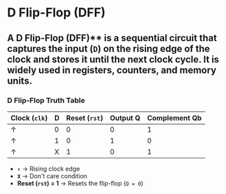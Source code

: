 # D Flip-Flop (DFF)

## A D Flip-Flop (DFF)** is a sequential circuit that captures the **input (`D`)** on the rising edge of the clock and stores it until the next clock cycle. It is widely used in registers, counters, and memory units.

### D Flip-Flop Truth Table
| Clock (`clk`) | D | Reset (`rst`) | Output Q | Complement Qb |
|--------------|---|-------------|---------|--------------|
| ↑            | 0 | 0           | 0       | 1            |
| ↑            | 1 | 0           | 1       | 0            |
| ↑            | X | 1           | 0       | 1            |

- **`↑`** → Rising clock edge  
- **`X`** → Don't care condition  
- **Reset (`rst`) = 1** → Resets the flip-flop (`Q = 0`)  

